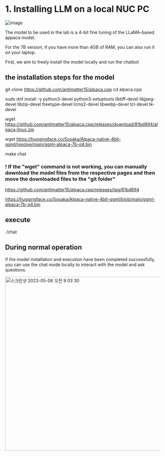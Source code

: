 # 1. Installing LLM on a local NUC PC
![image](https://user-images.githubusercontent.com/30370933/236706415-0f37aa39-529b-463d-956b-37d612434c23.png)

The model to be used in the lab is a 4-bit fine tuning of the LLaMA-based appaca model.

For the 7B version, if you have more than 4GB of RAM, you can also run it on your laptop.

First, we aim to freely install the model locally and run the chatbot

## the installation steps for the model


git clone https://github.com/antimatter15/alpaca.cpp
cd alpaca.cpp

sudo dnf install -y python3-devel python3-setuptools libtiff-devel libjpeg-devel libzip-devel freetype-devel lcms2-devel libwebp-devel tcl-devel tk-devel

wget https://github.com/antimatter15/alpaca.cpp/releases/download/81bd894/alpaca-linux.zip

wget https://huggingface.co/Sosaka/Alpaca-native-4bit-ggml/resolve/main/ggml-alpaca-7b-q4.bin

make chat


### ! If the "wget" command is not working, you can manually download the model files from the respective pages and then move the downloaded files to the "git folder"

https://github.com/antimatter15/alpaca.cpp/releases/tag/81bd894

https://huggingface.co/Sosaka/Alpaca-native-4bit-ggml/blob/main/ggml-alpaca-7b-q4.bin 


## execute
./chat

## During normal operation

If the model installation and execution have been completed successfully, you can use the chat mode locally to interact with the model and ask questions.

<img width="564" alt="스크린샷 2023-05-08 오전 9 03 30" src="https://user-images.githubusercontent.com/30370933/236709206-6bd31985-4fb4-4454-b274-89f751f4860f.png">


